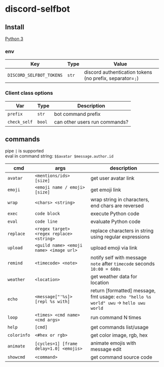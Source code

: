# discord-selfbot

## Install

[Python 3](https://www.python.org/)

### env

|      Key                 | Type  |                Value                                     |
|--------------------------|-------|----------------------------------------------------------|
| `DISCORD_SELFBOT_TOKENS` | `str` | discord authentication tokens (no prefix, separator=`;`) |

### Client class options

|     Var       |  Type  |          Description           |
|---------------|--------|--------------------------------|
| `prefix`      | `str`  | bot command prefix             |
| `check_self`  | `bool` | can other users run commands?  |

## commands

pipe `|` is supported  
eval in command string: `$$avatar $message.author.id`  

|   cmd          |                  args                     |                                          description                                    |
|----------------|-------------------------------------------|-----------------------------------------------------------------------------------------|
| `avatar`       | `<mentions/ids> [size]`                   | get user avatar link                                                                    |
| `emoji`        | `<emoji name / emoji> [size]`             | get emoji link                                                                          |
| `wrap`         | `<chars> <string>`                        | wrap string in characters, end chars are reversed                                       |
| `exec`         | `code block`                              | execute  Python code                                                                    |
| `eval`         | `code line`                               | evaluate Python code                                                                    |
| `replace`      | `<regex target> <regex replace> <string>` | replace characters in string using regular expressions                                  |
| `upload`       | `<guild name> <emoji name> <image url>`   | upload emoji via link                                                                   |
| `remind`       | `<timecode> <note>`                       | notify self with message `note` after `timecode` seconds `10:00 = 600s`                 |
| `weather`      | `<location>`                              | get weather data for location                                                           |
| `echo`         | `<message["'%s]> [repl %s with]`          | return [formatted] message, fmt usage: `echo "hello %s world" uwu` -> `hello uwu world` |
| `loop`         | `<times> <cmd name> <cmd args>`           | run command N times                                                                     |
| `help`         | `[cmd]`                                   | get commands list/usage                                                                 |
| `colorinfo`    | `<#hex or rgb>`                           | get color image, rgb, hex                                                               |
| `animate`      | `[cycles=1] [frame delay=1.0] <emojis>`   | animate emojis with message edit                                                        |
| `showcmd`      | `<command>`                               | get command source code                                                                 |